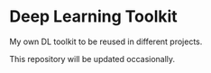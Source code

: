 # Deep Learning Toolkit
My own DL toolkit to be reused in different projects.

This repository will be updated occasionally.
